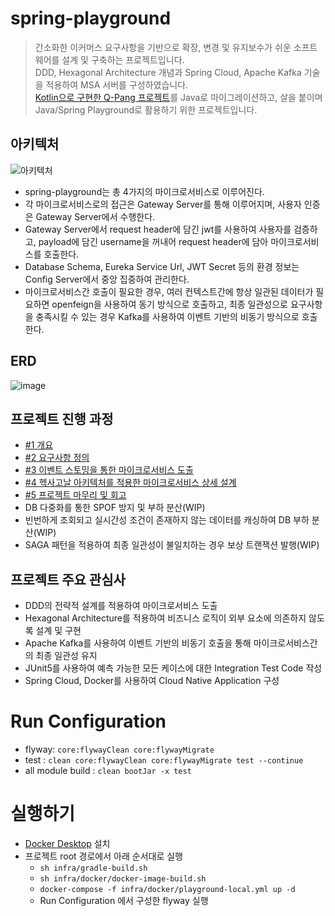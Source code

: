 # spring-playground
> 간소화한 이커머스 요구사항을 기반으로 확장, 변경 및 유지보수가 쉬운 소프트웨어를 설계 및 구축하는 프로젝트입니다.   
> DDD, Hexagonal Architecture 개념과 Spring Cloud, Apache Kafka 기술을 적용하여 MSA 서버를 구성하였습니다.  
> [Kotlin으로 구현한 Q-Pang 프로젝트](https://github.com/q-pang/q-pang-api)를 Java로 마이그레이션하고, 살을 붙이며 Java/Spring Playground로 활용하기 위한 프로젝트입니다.

## 아키텍처
![아키텍처](https://user-images.githubusercontent.com/49021557/209222999-cc6ac453-1a96-4be1-940c-77b8ea4a83e2.png)
- spring-playground는 총 4가지의 마이크로서비스로 이루어진다.
- 각 마이크로서비스로의 접근은 Gateway Server를 통해 이루어지며, 사용자 인증은 Gateway Server에서 수행한다.
- Gateway Server에서 request header에 담긴 jwt를 사용하여 사용자를 검증하고, payload에 담긴 username을 꺼내어 request header에 담아 마이크로서비스를 호출한다.
- Database Schema, Eureka Service Url, JWT Secret 등의 환경 정보는 Config Server에서 중앙 집중하여 관리한다.
- 마이크로서비스간 호출이 필요한 경우, 여러 컨텍스트간에 항상 일관된 데이터가 필요하면 openfeign을 사용하여 동기 방식으로 호출하고, 최종 일관성으로 요구사항을 충족시킬 수 있는 경우 Kafka를 사용하여 이벤트 기반의 비동기 방식으로 호출한다.

## ERD
![image](https://user-images.githubusercontent.com/49021557/210037633-ccd6b399-72a4-49cf-a455-287e6d8447a5.png)

## 프로젝트 진행 과정
- [#1 개요](https://velog.io/@ddkds66/%EC%BF%A0%ED%8C%A1-%ED%81%B4%EB%A1%A0-%EC%BD%94%EB%94%A9-%ED%94%84%EB%A1%9C%EC%A0%9D%ED%8A%B8-%EA%B0%9C%EC%9A%94)
- [#2 요구사항 정의](https://velog.io/@ddkds66/%EC%9D%B4%EC%BB%A4%EB%A8%B8%EC%8A%A4-%ED%94%84%EB%A1%9C%EC%A0%9D%ED%8A%B8-%EC%9A%94%EA%B5%AC%EC%82%AC%ED%95%AD-%EC%A0%95%EC%9D%98)
- [#3 이벤트 스토밍을 통한 마이크로서비스 도출](https://velog.io/@ddkds66/%EC%9D%B4%EC%BB%A4%EB%A8%B8%EC%8A%A4-%ED%94%84%EB%A1%9C%EC%A0%9D%ED%8A%B8-%EC%9D%B4%EB%B2%A4%ED%8A%B8-%EC%8A%A4%ED%86%A0%EB%B0%8D%EC%9D%84-%ED%86%B5%ED%95%9C-%EB%A7%88%EC%9D%B4%ED%81%AC%EB%A1%9C%EC%84%9C%EB%B9%84%EC%8A%A4-%EB%8F%84%EC%B6%9C)
- [#4 헥사고날 아키텍처를 적용한 마이크로서비스 상세 설계](https://velog.io/@ddkds66/%EC%9D%B4%EC%BB%A4%EB%A8%B8%EC%8A%A4-%ED%94%84%EB%A1%9C%EC%A0%9D%ED%8A%B8-%EB%A7%88%EC%9D%B4%ED%81%AC%EB%A1%9C%EC%84%9C%EB%B9%84%EC%8A%A4-%EC%83%81%EC%84%B8-%EC%84%A4%EA%B3%84)
- [#5 프로젝트 마무리 및 회고](https://velog.io/@ddkds66/%EC%9D%B4%EC%BB%A4%EB%A8%B8%EC%8A%A4-%ED%94%84%EB%A1%9C%EC%A0%9D%ED%8A%B8-%ED%94%84%EB%A1%9C%EC%A0%9D%ED%8A%B8-%EB%A7%88%EB%AC%B4%EB%A6%AC-%EB%B0%8F-%ED%9A%8C%EA%B3%A0)
- DB 다중화를 통한 SPOF 방지 및 부하 분산(WIP)
- 빈번하게 조회되고 실시간성 조건이 존재하지 않는 데이터를 캐싱하여 DB 부하 분산(WIP)
- SAGA 패턴을 적용하여 최종 일관성이 불일치하는 경우 보상 트랜잭션 발행(WIP)

## 프로젝트 주요 관심사
- DDD의 전략적 설계를 적용하여 마이크로서비스 도출
- Hexagonal Architecture를 적용하여 비즈니스 로직이 외부 요소에 의존하지 않도록 설계 및 구현
- Apache Kafka를 사용하여 이벤트 기반의 비동기 호출을 통해 마이크로서비스간의 최종 일관성 유지
- JUnit5를 사용하여 예측 가능한 모든 케이스에 대한 Integration Test Code 작성
- Spring Cloud, Docker를 사용하여 Cloud Native Application 구성

# Run Configuration
- flyway: `core:flywayClean core:flywayMigrate`
- test : `clean core:flywayClean core:flywayMigrate test --continue`
- all module build : `clean bootJar -x test`

# 실행하기
- [Docker Desktop](https://www.docker.com/products/docker-desktop/) 설치
- 프로젝트 root 경로에서 아래 순서대로 실행
  - `sh infra/gradle-build.sh`
  - `sh infra/docker/docker-image-build.sh`
  - `docker-compose -f infra/docker/playground-local.yml up -d`
  - Run Configuration 에서 구성한 flyway 실행
